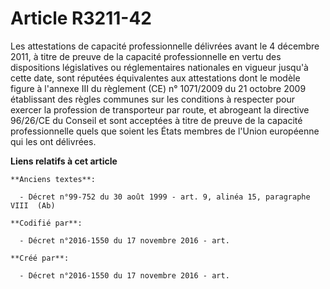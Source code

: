 # Article R3211-42

Les attestations de capacité professionnelle délivrées avant le 4 décembre 2011, à titre de preuve de la capacité
professionnelle en vertu des dispositions législatives ou réglementaires nationales en vigueur jusqu'à cette date, sont
réputées équivalentes aux attestations dont le modèle figure à l'annexe III du règlement (CE) n° 1071/2009 du 21 octobre 2009
établissant des règles communes sur les conditions à respecter pour exercer la profession de transporteur par route, et
abrogeant la directive 96/26/CE du Conseil et sont acceptées à titre de preuve de la capacité professionnelle quels que
soient les États membres de l'Union européenne qui les ont délivrées.

**Liens relatifs à cet article**

	**Anciens textes**:

	  - Décret n°99-752 du 30 août 1999 - art. 9, alinéa 15, paragraphe VIII  (Ab)

	**Codifié par**:

	  - Décret n°2016-1550 du 17 novembre 2016 - art.

	**Créé par**:

	  - Décret n°2016-1550 du 17 novembre 2016 - art.
